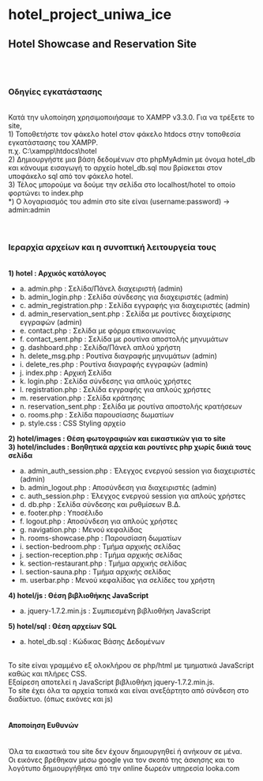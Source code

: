 # hotel_project_uniwa_ice<br />
<h2>Hotel Showcase and Reservation Site</h2><br />
<br />
<h3><b>Οδηγίες εγκατάστασης</b></h3><br />
Κατά την υλοποίηση χρησιμοποιήσαμε το XAMPP v3.3.0. Για να τρέξετε το site, <br />
  1)	Τοποθετήστε τον φάκελο hotel στον φάκελο htdocs στην τοποθεσία εγκατάστασης του XAMPP.<br />
      π.χ. C:\xampp\htdocs\hotel<br />
  2)	Δημιουργήστε μια βάση δεδομένων στο phpMyAdmin με όνομα hotel_db και κάνουμε εισαγωγή το αρχείο hotel_db.sql που βρίσκεται στον υποφάκελο sql από τον φάκελο hotel.<br />
  3)	Τέλος μπορούμε να δούμε την σελίδα στο localhost/hotel το οποίο φορτώνει το index.php<br />
  *) Ο λογαριασμός του admin στο site είναι (username:password) -> admin:admin<br />
<br />
<br />
<h3>Ιεραρχία αρχείων και η συνοπτική λειτουργεία τους</h3><br />
<b>1)	hotel		: Αρχικός κατάλογος</b><br />
<ul>
<li> a.	admin.php			: Σελίδα/Πάνελ διαχειριστή (admin)<br />
<li> b.	admin_login.php		: Σελίδα σύνδεσης για διαχειριστές (admin)<br />
<li> c.	admin_registration.php	: Σελίδα εγγραφής για διαχειριστές (admin)<br />
<li> d.	admin_reservation_sent.php	: Σελίδα με ρουτίνες διαχείρισης εγγραφών (admin)<br />
<li> e.	contact.php			: Σελίδα με φόρμα επικοινωνίας<br />
<li> f.	contact_sent.php		: Σελίδα με ρουτίνα αποστολής μηνυμάτων<br />
<li> g.	dashboard.php			: Σελίδα/Πάνελ απλού χρήστη<br />
<li> h.	delete_msg.php		: Ρουτίνα διαγραφής μηνυμάτων (admin)<br />
<li> i.	delete_res.php			: Ρουτίνα διαγραφής εγγραφών (admin)<br />
<li> j.	index.php			: Αρχική Σελίδα<br />
<li> k.	login.php			: Σελίδα σύνδεσης για απλούς χρήστες<br />
<li> l.	registration.php		: Σελίδα εγγραφής για απλούς χρήστες<br />
<li> m.	reservation.php		: Σελίδα κράτησης<br />
<li> n.	reservation_sent.php		: Σελίδα με ρουτίνα αποστολής κρατήσεων<br />
<li> o.	rooms.php			: Σελίδα παρουσίασης δωματίων<br />
<li> p.	style.css			: CSS Styling αρχείο<br />
</ul>
<b>2)	hotel/images 	: Θέση φωτογραφιών και εικαστικών για το site</b><br />
<b>3)	hotel/includes	: Βοηθητικά αρχεία και ρουτίνες php χωρίς δικιά τους σελίδα</b><br />
<ul>
<li>  a.	admin_auth_session.php	: Έλεγχος ενεργού session για διαχειριστές (admin)<br />
<li>  b.	admin_logout.php		: Αποσύνδεση για διαχειριστές (admin)<br />
<li>  c.	auth_session.php		: Έλεγχος ενεργού session για απλούς χρήστες<br />
<li>  d.	db.php				: Σελίδα σύνδεσης και ρυθμίσεων Β.Δ.<br />
<li>  e.	footer.php			: Υποσέλιδο<br />
<li>  f.	logout.php			: Αποσύνδεση για απλούς χρήστες<br />
<li>  g.	navigation.php			: Μενού κεφαλίδας<br />
<li>  h.	rooms-showcase.php		: Παρουσίαση δωματίων<br />
<li>  i.	section-bedroom.php		: Τμήμα αρχικής σελίδας<br />
<li>  j.	section-reception.php		: Τμήμα αρχικής σελίδας<br />
<li>  k.	section-restaurant.php		: Τμήμα αρχικής σελίδας<br />
<li>  l.	section-sauna.php		: Τμήμα αρχικής σελίδας<br />
<li>  m.	userbar.php			: Μενού κεφαλίδας για σελίδες του χρήστη<br />
</ul>
<b>4)	hotel/js		: Θέση βιβλιοθήκης JavaScript</b><br />
<ul>
<li>  a.	jquery-1.7.2.min.js		: Συμπιεσμένη βιβλιοθήκη JavaScript<br />
</ul>
<b>5)	hotel/sql	: Θέση αρχείων SQL</b><br />
<ul>
<li>  a.	hotel_db.sql			: Κώδικας Βάσης Δεδομένων<br />
</ul> 
<br /> 
Το site είναι γραμμένο εξ ολοκλήρου σε php/html με τμηματικά JavaScript καθώς και πλήρες CSS. <br />
Εξαίρεση αποτελεί η JavaScript βιβλιοθήκη jquery-1.7.2.min.js. <br />
Το site έχει όλα τα αρχεία τοπικά και είναι ανεξάρτητο από σύνδεση στο διαδίκτυο. (όπως εικόνες και js)<br />
<br />
<h4><b>Αποποίηση Ευθυνών</b></h4><br />
Όλα τα εικαστικά του site δεν έχουν δημιουργηθεί ή ανήκουν σε μένα. <br />
Οι εικόνες βρέθηκαν μέσω google για τον σκοπό της άσκησης και το λογότυπο δημιουργήθηκε από την online δωρεάν υπηρεσία looka.com<br />


